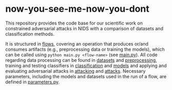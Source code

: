 
# now-you-see-me-now-you-dont

This repository provides the code base for our scientific work on constrained adversarial attacks in NIDS with a comparison of datasets and classification methods.

It is structured in [flows](flows), covering an operation that produces or/and consumes artifacts (e.g., preprocessing data or training the models), which can be called using `python main.py <flow-name>` (see [main.py](main.py)). All code regarding data processing can be found in [datasets](datasets) and [preprocessing](preprocessing), training and testing classifiers in [classification](classification) and [models](models) and applying and evaluating adversarial attacks in [attacking](attacking) and [attacks](attacks). Necessary parameters, including the models and datasets used in the run of a flow, are defined in [parameters.py](parameters.py).
